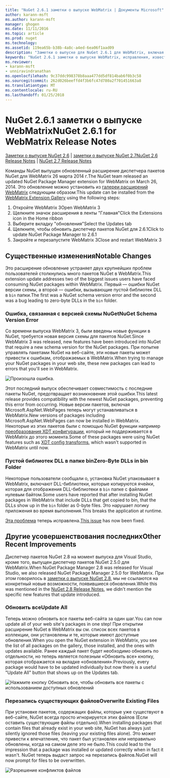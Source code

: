 ```yaml
---
title: "NuGet 2.6.1 заметки о выпуске WebMatrix | Документы Microsoft"
author: karann-msft
ms.author: karann-msft
manager: ghogen
ms.date: 11/11/2016
ms.topic: article
ms.prod: nuget
ms.technology: 
ms.assetid: 119ea65b-b38b-4a8c-a4ed-6ea06f1aad09
description: "Заметки о выпуске для NuGet 2.6.1 для WebMatrix, включая известные проблемы, исправленные ошибки, добавленные функции и DCR."
keywords: "NuGet 2.6.1 заметки о выпуске WebMatrix, исправления, известных проблем, добавлены функции, DCR"
ms.reviewer:
- karann-msft
- unniravindranathan
ms.openlocfilehash: 9c37ddc998378b8aaa477dd5df814bab6f0b3c58
ms.sourcegitcommit: 262d026beeffd4f3b6fc47d780a2f701451663a8
ms.translationtype: MT
ms.contentlocale: ru-RU
ms.lasthandoff: 01/25/2018
---
```

# <a name="nuget-261-for-webmatrix-release-notes"></a><span data-ttu-id="e2baf-104">NuGet 2.6.1 заметки о выпуске WebMatrix</span><span class="sxs-lookup"><span data-stu-id="e2baf-104">NuGet 2.6.1 for WebMatrix Release Notes</span></span>

<span data-ttu-id="e2baf-105">[Заметки о выпуске NuGet 2.6](../release-notes/nuget-2.6.md) | [заметки о выпуске NuGet 2.7](../release-notes/nuget-2.7.md)</span><span class="sxs-lookup"><span data-stu-id="e2baf-105">[NuGet 2.6 Release Notes](../release-notes/nuget-2.6.md) | [NuGet 2.7 Release Notes](../release-notes/nuget-2.7.md)</span></span>

<span data-ttu-id="e2baf-106">Команды NuGet выпущен обновленный расширение диспетчера пакетов NuGet для WebMatrix 26 марта 2014 г.</span><span class="sxs-lookup"><span data-stu-id="e2baf-106">The NuGet team released an updated NuGet Package Manager extension for WebMatrix on March 26, 2014.</span></span>  <span data-ttu-id="e2baf-107">Это обновление можно установить из [галереи расширений WebMatrix](http://extensions.webmatrix.com/packages/NuGetPackageManager/) следующим образом:</span><span class="sxs-lookup"><span data-stu-id="e2baf-107">This update can be installed from the [WebMatrix Extension Gallery](http://extensions.webmatrix.com/packages/NuGetPackageManager/) using the following steps:</span></span>

1. <span data-ttu-id="e2baf-108">Откройте WebMatrix 3</span><span class="sxs-lookup"><span data-stu-id="e2baf-108">Open WebMatrix 3</span></span>
2. <span data-ttu-id="e2baf-109">Щелкните значок расширения в ленты "Главная"</span><span class="sxs-lookup"><span data-stu-id="e2baf-109">Click the Extensions icon in the Home ribbon</span></span>
3. <span data-ttu-id="e2baf-110">Выберите вкладку "обновления"</span><span class="sxs-lookup"><span data-stu-id="e2baf-110">Select the Updates tab</span></span>
4. <span data-ttu-id="e2baf-111">Щелкните, чтобы обновить диспетчер пакетов NuGet для 2.6.1</span><span class="sxs-lookup"><span data-stu-id="e2baf-111">Click to update NuGet Package Manager to 2.6.1</span></span>
6. <span data-ttu-id="e2baf-112">Закройте и перезапустите WebMatrix 3</span><span class="sxs-lookup"><span data-stu-id="e2baf-112">Close and restart WebMatrix 3</span></span>

## <a name="notable-changes"></a><span data-ttu-id="e2baf-113">Существенные изменения</span><span class="sxs-lookup"><span data-stu-id="e2baf-113">Notable Changes</span></span>

<span data-ttu-id="e2baf-114">Это расширение обновление устраняет двух крупнейших проблем пользователей столкнулись много пакетов NuGet в WebMatrix.</span><span class="sxs-lookup"><span data-stu-id="e2baf-114">This extension update addresses two of the biggest issues users have faced consuming NuGet packages within WebMatrix.</span></span>  <span data-ttu-id="e2baf-115">Первый — ошибки NuGet версии схемы, а второй — ошибки, вызывающие пустой библиотек DLL в `bin` папки.</span><span class="sxs-lookup"><span data-stu-id="e2baf-115">The first was a NuGet schema version error and the second was a bug leading to zero-byte DLLs in the `bin` folder.</span></span>

### <a name="nuget-schema-version-error"></a><span data-ttu-id="e2baf-116">Ошибка, связанная с версией схемы NuGet</span><span class="sxs-lookup"><span data-stu-id="e2baf-116">NuGet Schema Version Error</span></span>

<span data-ttu-id="e2baf-117">Со времени выпуска WebMatrix 3, были введены новые функции в NuGet, требуется новая версия схемы для пакетов NuGet.</span><span class="sxs-lookup"><span data-stu-id="e2baf-117">Since WebMatrix 3 was released, new features have been introduced into NuGet that require a new schema version for the NuGet packages.</span></span>  <span data-ttu-id="e2baf-118">При попытке управлять пакетами NuGet на веб-сайте, эти новые пакеты может привести к ошибкам, отображаемых в WebMatrix.</span><span class="sxs-lookup"><span data-stu-id="e2baf-118">When trying to manage your NuGet packages in your web site, these new packages can lead to errors that you'll see in WebMatrix.</span></span>

![Произошла ошибка.](./media/NuGet-2.8/webmatrix-schema-version.png)

<span data-ttu-id="e2baf-122">Этот последний выпуск обеспечивает совместимость с последние пакеты NuGet, предотвращает возникновение этой ошибки.</span><span class="sxs-lookup"><span data-stu-id="e2baf-122">This latest release provides compatibility with the newest NuGet packages, preventing this error from occurring.</span></span> <span data-ttu-id="e2baf-123">Новые версии пакетов, включая Microsoft.AspNet.WebPages теперь могут устанавливаться в WebMatrix.</span><span class="sxs-lookup"><span data-stu-id="e2baf-123">New versions of packages including Microsoft.AspNet.WebPages can now be installed in WebMatrix.</span></span>  <span data-ttu-id="e2baf-124">Некоторые из этих пакетов были с помощью NuGet функции например [преобразования XDT конфигурации](../release-notes/nuget-2.6.md#xdt), который не поддерживается в WebMatrix до этого момента.</span><span class="sxs-lookup"><span data-stu-id="e2baf-124">Some of these packages were using NuGet features such as [XDT config transforms](../release-notes/nuget-2.6.md#xdt), which wasn't supported in WebMatrix until now.</span></span>

### <a name="zero-byte-dlls-in-bin-folder"></a><span data-ttu-id="e2baf-125">Пустой библиотек DLL в папке bin</span><span class="sxs-lookup"><span data-stu-id="e2baf-125">Zero-Byte DLLs in bin Folder</span></span>

<span data-ttu-id="e2baf-126">Некоторые пользователи сообщали о, установка NuGet упаковывает в WebMatrix, включают DLL-библиотеки, которые копируются ячейки, которая для отображения DLL-библиотеки в `bin` папке с файлами нулевым байтом.</span><span class="sxs-lookup"><span data-stu-id="e2baf-126">Some users have reported that after installing NuGet packages in WebMatrix that include DLLs that get copied to bin, that the DLLs show up in the `bin` folder as 0-byte files.</span></span>  <span data-ttu-id="e2baf-127">Это нарушает логику приложения во время выполнения.</span><span class="sxs-lookup"><span data-stu-id="e2baf-127">This breaks the application at runtime.</span></span>

<span data-ttu-id="e2baf-128">[Эта проблема](https://nuget.codeplex.com/workitem/4060) теперь исправлена.</span><span class="sxs-lookup"><span data-stu-id="e2baf-128">[This issue](https://nuget.codeplex.com/workitem/4060) has now been fixed.</span></span>

## <a name="other-recent-improvements"></a><span data-ttu-id="e2baf-129">Другие усовершенствования последних</span><span class="sxs-lookup"><span data-stu-id="e2baf-129">Other Recent Improvements</span></span>

<span data-ttu-id="e2baf-130">Диспетчер пакетов NuGet 2.8 на момент выпуска для Visual Studio, кроме того, выпущен диспетчер пакетов NuGet 2.5.0 для WebMatrix.</span><span class="sxs-lookup"><span data-stu-id="e2baf-130">When NuGet Package Manager 2.8 was released for Visual Studio, we also released NuGet Package Manager 2.5.0 for WebMatrix.</span></span>  <span data-ttu-id="e2baf-131">При этом говорилось в [заметки о выпуске NuGet 2.8](../release-notes/nuget-2.8.md#webmatrix-nuget-client-updates), мы не ссылаются на конкретный новые возможности, появившиеся обновления.</span><span class="sxs-lookup"><span data-stu-id="e2baf-131">While this was mentioned in the [NuGet 2.8 Release Notes](../release-notes/nuget-2.8.md#webmatrix-nuget-client-updates), we didn't mention the specific new features that update introduced.</span></span>

### <a name="update-all"></a><span data-ttu-id="e2baf-132">Обновить все</span><span class="sxs-lookup"><span data-stu-id="e2baf-132">Update All</span></span>

<span data-ttu-id="e2baf-133">Теперь можно обновить все пакеты веб-сайта за один шаг.</span><span class="sxs-lookup"><span data-stu-id="e2baf-133">You can now update all of your web site's packages in one step!</span></span>  <span data-ttu-id="e2baf-134">При открытии расширение NuGet в WebMatrix вы см. список всех пакетов в коллекции, они установлены и те, которые имеют доступные обновления.</span><span class="sxs-lookup"><span data-stu-id="e2baf-134">When you open the NuGet extension in WebMatrix, you see the list of all packages on the gallery, those installed, and the ones with updates available.</span></span>  <span data-ttu-id="e2baf-135">Ранее каждый пакет будет необходимо обновить по отдельности, но теперь является полезным «Обновить все» кнопку, которая отображается на вкладке «обновления».</span><span class="sxs-lookup"><span data-stu-id="e2baf-135">Previously, every package would have to be updated individually but now there is a useful "Update All" button that shows up on the Updates tab.</span></span>

![Нажмите кнопку Обновить все, чтобы обновить все пакеты с использованием доступных обновлений](./media/NuGet-2.8/webmatrix-update-all.png)

### <a name="overwrite-existing-files"></a><span data-ttu-id="e2baf-137">Перезапись существующих файлов</span><span class="sxs-lookup"><span data-stu-id="e2baf-137">Overwrite Existing Files</span></span>

<span data-ttu-id="e2baf-138">При установке пакетов, содержащих файлы, которые уже существуют в веб-сайте, NuGet всегда просто игнорируется этих файлов (Если оставить существующие файлы отдельно).</span><span class="sxs-lookup"><span data-stu-id="e2baf-138">When installing packages that contain files that already exist in your web site, NuGet has always just silently ignored those files (leaving your existing files alone).</span></span>  <span data-ttu-id="e2baf-139">Это может привести к впечатление, что пакет был установлен или неправильно обновлены, когда на самом деле это не было.</span><span class="sxs-lookup"><span data-stu-id="e2baf-139">This could lead to the impression that a package was installed or updated correctly when in fact it wasn't.</span></span>  <span data-ttu-id="e2baf-140">NuGet теперь выдаст запрос на перезапись файлов.</span><span class="sxs-lookup"><span data-stu-id="e2baf-140">NuGet will now prompt for files to be overwritten.</span></span>

![Разрешение конфликтов файлов](./media/NuGet-2.8/webmatrix-overwrite-file.png)
